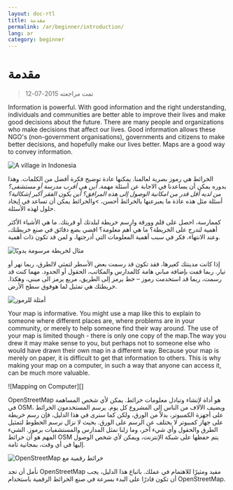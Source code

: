 ```yaml
---
layout: doc-rtl
title: مقدمة
permalink: /ar/beginner/introduction/
lang: ar
category: beginner
---
```


مقدمة
============

> تمت مراجعته 2015-07-12  

Information is powerful. With good information and the right understanding, individuals and communities are better able to improve their lives and make good decisions about the future. There are many people and organizations who make decisions that affect our lives. Good information allows these NGO's (non-government organisations), governments and citizens to make better decisions, and hopefully make our lives better. Maps are a good way to convey information. 

![A village in Indonesia][]

الخرائط هي رموز بصرية لعالمنا. يمكنها عادة توضيح فكرة أفضل من الكلمات. وهذا بدوره يمكن أن يساعدنا في الاجابة عن أسئلة مهمة. *أين هي أقرب مدرسة أو مستشفى؟ من لديه أقل قدر من امكانية الوصول إلى هذه المرافق؟ أين يكون الفقر أكبر إشكالية؟* أسئلة مثل هذه عاذة ما يعبرعنها بالخرائط أحسن، >والخرائط يمكن أن تساعد في إيجاد حلول لهذه الأسئلة. 

كممارسة، احصل على قلم وورقة وارسم خريطة لبلدتك أو قريتك. ما هي الأشياء الأكثر أهمية لتدرج على الخريطة؟ ما هي أهم معلومة؟ اقضي بضع دقائق في صنع خريطتك، وعند الانتهاء، فكر في سبب أهمية المعلومات التي أدرجتها، و لمن قد تكون ذات أهمية.

![مثال لخريطة مرسومة يدويًا][]

إذا كانت مدينتك كغيرها، فقد تكون قد رسمت بعض الأسطر لتمثي لالطرق، ربما نهر أو تيار. ربما قمت بإضافة مباني هامة كالمدارس والمكاتب، الحقول أو الحدود. مهما كنت قد رسمت، ربما قد استخدمت رموز – خط يرمز إلى الطريق، مربع يرمز الى مبنى، وهكذا. خريطتك هي تمثيل لما هوفوق سطح الأرض.

![أمثلة للرموز][]

Your map is informative. You might use a map like this to explain to someone where different places are, where problems are in your community, or merely to help someone find their way around. The use of your map is limited though - there is only one copy of the map.The way you drew it may make sense to you, but perhaps not to someone else who would have drawn their own map in a different way. Because your map is merely on paper, it is difficult to get that information to others.  This is why making your map on a computer, in such a way that anyone can access it, can be much more valuable. 

![Mapping on Computer][]

OpenStreetMap هو أداة لإنشاء وتبادل معلومات خرائط. يمكن لأي شخص المساهمة في OSM، ويضيف الآلاف من الناس إلى المشروع كل يوم. يرسم المستخدمون الخرائط على أجهزة الكمبيوتر، بدلاً من الورق، ولكن كما سنرى في هذا الدليل، فإن رسم خريطة على جهاز كمبيوتر لا يختلف عن الرسم على الورق. بحيث لا نزال نرسم الخطوط لتمثيل الطرق والحقول وأي شيء آخر، وما زلنا نمثل المدارس والمستشفيات برموز. الشيء المهم هو أن خرائط OSM يتم حفظها على شبكة الإنترنت، ويمكن لأي شخص الوصول إليها في أي وقت، بمجانية تامة.

![OpenStreetMap خرائط رقمية مع][]

نأمل أن تجد OpenStreetMap مفيد ومثيرًا للاهتمام في عملك. باتباع هذا الدليل، يجب أن تكون قادرًا على البدء بسرعة في صنع الخرائط الرقمية باستخدام OpenStreetMap.


[A village in Indonesia]: /images/beginner/village-in-indonesia.png
[مثال لخريطة مرسومة يدويًا]: /images/beginner/hand-drawn-map.png
[أمثلة للرموز]: /images/beginner/examples-of-symbols.png
[رسم الخرائط على الكمبيوتر]: /images/beginner/mapping-on-computer.png
[ OpenStreetMap خرائط رقمية مع]: /images/beginner/digital-maps-with-osm.png